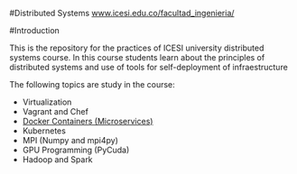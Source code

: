 #Distributed Systems www.icesi.edu.co/facultad_ingenieria/

#Introduction

This is the repository for the practices of ICESI university distributed systems course. In this course students learn about the principles of distributed systems and use of tools for self-deployment of infraestructure

The following topics are study in the course:
* Virtualization
* Vagrant and Chef
* [Docker Containers (Microservices)](https://github.com/ICESI/distributed-systems/tree/master/docker)
* Kubernetes
* MPI (Numpy and mpi4py)
* GPU Programming (PyCuda)
* Hadoop and Spark
